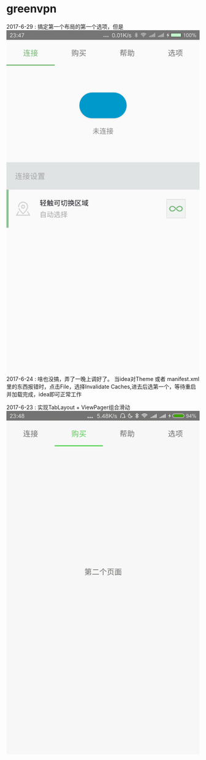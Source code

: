 # greenvpn
2017-6-29 : 搞定第一个布局的第一个选项，但是
![image](https://raw.githubusercontent.com/LiuZhe6/greenvpn/master/screenshot/2017-06-29.png "这是connect.xml")
2017-6-24 : 啥也没搞，弄了一晚上调好了。
            当idea对Theme 或者 manifest.xml里的东西报错时，点击File，选择Invalidate Caches,进去后选第一个，等待重启并加载完成，idea即可正常工作
        
2017-6-23 : 实现TabLayout + ViewPager组合滑动
![show](https://raw.githubusercontent.com/LiuZhe6/greenvpn/master/screenshot/show.gif "这是滑动界面")